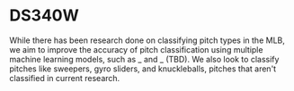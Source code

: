 # DS340W

While there has been research done on classifying pitch types in the MLB, we aim to improve the accuracy of pitch classification using multiple machine learning models, such as _ and _ (TBD). We also look to classify pitches like sweepers, gyro sliders, and knuckleballs, pitches that aren't classified in current research. 
